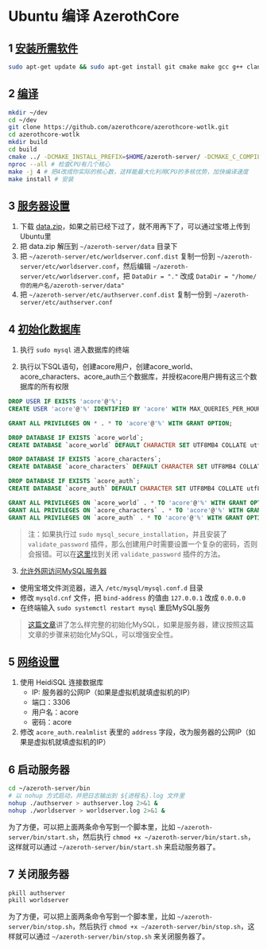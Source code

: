 # Ubuntu 编译 AzerothCore

## 1 [安装所需软件](https://www.azerothcore.org/wiki/linux-requirements)

```bash
sudo apt-get update && sudo apt-get install git cmake make gcc g++ clang libmysqlclient-dev libssl-dev libbz2-dev libreadline-dev libncurses-dev mysql-server libboost-all-dev
```

## 2 [编译](https://www.azerothcore.org/wiki/linux-core-installation)

```bash
mkdir ~/dev
cd ~/dev
git clone https://github.com/azerothcore/azerothcore-wotlk.git
cd azerothcore-wotlk
mkdir build
cd build
cmake ../ -DCMAKE_INSTALL_PREFIX=$HOME/azeroth-server/ -DCMAKE_C_COMPILER=/usr/bin/clang -DCMAKE_CXX_COMPILER=/usr/bin/clang++ -DWITH_WARNINGS=1 -DTOOLS_BUILD=all -DSCRIPTS=static -DMODULES=static
nproc --all # 检查CPU有几个核心
make -j 4 # 把4改成你实际的核心数，这样能最大化利用CPU的多核优势，加快编译速度
make install # 安装
```

## 3 [服务器设置](https://www.azerothcore.org/wiki/server-setup)
1. 下载 [data.zip](https://github.com/wowgaming/client-data/releases/)，如果之前已经下过了，就不用再下了，可以通过宝塔上传到Ubuntu里
2. 把 data.zip 解压到 `~/azeroth-server/data` 目录下
3. 把 `~/azeroth-server/etc/worldserver.conf.dist` 复制一份到 `~/azeroth-server/etc/worldserver.conf`，然后编辑 `~/azeroth-server/etc/worldserver.conf`，把 `DataDir = "."` 改成 `DataDir = "/home/你的用户名/azeroth-server/data"`
4. 把 `~/azeroth-server/etc/authserver.conf.dist` 复制一份到 `~/azeroth-server/etc/authserver.conf`

## 4 [初始化数据库](https://www.azerothcore.org/wiki/database-installation)
1. 执行 `sudo mysql` 进入数据库的终端

2. 执行以下SQL语句，创建acore用户，创建acore_world、acore_characters、acore_auth三个数据库，并授权acore用户拥有这三个数据库的所有权限
```sql
DROP USER IF EXISTS 'acore'@'%';
CREATE USER 'acore'@'%' IDENTIFIED BY 'acore' WITH MAX_QUERIES_PER_HOUR 0 MAX_CONNECTIONS_PER_HOUR 0 MAX_UPDATES_PER_HOUR 0;

GRANT ALL PRIVILEGES ON * . * TO 'acore'@'%' WITH GRANT OPTION;

DROP DATABASE IF EXISTS `acore_world`;
CREATE DATABASE `acore_world` DEFAULT CHARACTER SET UTF8MB4 COLLATE utf8mb4_general_ci;

DROP DATABASE IF EXISTS `acore_characters`;
CREATE DATABASE `acore_characters` DEFAULT CHARACTER SET UTF8MB4 COLLATE utf8mb4_general_ci;

DROP DATABASE IF EXISTS `acore_auth`;
CREATE DATABASE `acore_auth` DEFAULT CHARACTER SET UTF8MB4 COLLATE utf8mb4_general_ci;

GRANT ALL PRIVILEGES ON `acore_world` . * TO 'acore'@'%' WITH GRANT OPTION;
GRANT ALL PRIVILEGES ON `acore_characters` . * TO 'acore'@'%' WITH GRANT OPTION;
GRANT ALL PRIVILEGES ON `acore_auth` . * TO 'acore'@'%' WITH GRANT OPTION;
```
> 注：如果执行过 `sudo mysql_secure_installation`，并且安装了 `validate_password` 插件，那么创建用户时需要设置一个复杂的密码，否则会报错。可以在[这里](https://stackoverflow.com/questions/36301100/how-do-i-turn-off-the-mysql-password-validation)找到关闭 `validate_password` 插件的方法。

3. [允许外网访问MySQL服务器](https://www.digitalocean.com/community/tutorials/how-to-allow-remote-access-to-mysql)
* 使用宝塔文件浏览器，进入 `/etc/mysql/mysql.conf.d` 目录
* 修改 `mysqld.cnf` 文件，把 `bind-address` 的值由 `127.0.0.1` 改成 `0.0.0.0`
* 在终端输入 `sudo systemctl restart mysql` 重启MySQL服务

> [这篇文章](https://www.digitalocean.com/community/tutorials/how-to-install-mysql-on-ubuntu-18-04)讲了怎么样完整的初始化MySQL，如果是服务器，建议按照这篇文章的步骤来初始化MySQL，可以增强安全性。

## 5 [网络设置](https://www.azerothcore.org/wiki/networking)
1. 使用 HeidiSQL 连接数据库
	* IP: 服务器的公网IP（如果是虚拟机就填虚拟机的IP）
	* 端口：3306
	* 用户名：acore
	* 密码：acore
2. 修改 `acore_auth.realmlist` 表里的 `address` 字段，改为服务器的公网IP（如果是虚拟机就填虚拟机的IP）

## 6 启动服务器
```bash
cd ~/azeroth-server/bin
# 以 nohup 方式启动，并把日志输出到 ${进程名}.log 文件里
nohup ./authserver > authserver.log 2>&1 &
nohup ./worldserver > worldserver.log 2>&1 &
```
为了方便，可以把上面两条命令写到一个脚本里，比如 `~/azeroth-server/bin/start.sh`，然后执行 `chmod +x ~/azeroth-server/bin/start.sh`，这样就可以通过 `~/azeroth-server/bin/start.sh` 来启动服务器了。

## 7 关闭服务器
```bash
pkill authserver
pkill worldserver
```

为了方便，可以把上面两条命令写到一个脚本里，比如 `~/azeroth-server/bin/stop.sh`，然后执行 `chmod +x ~/azeroth-server/bin/stop.sh`，这样就可以通过 `~/azeroth-server/bin/stop.sh` 来关闭服务器了。
